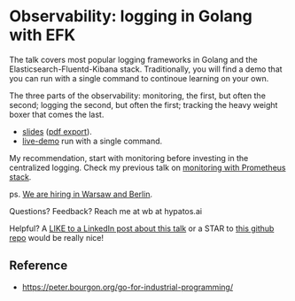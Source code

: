 # Observability: logging in Golang with EFK

The talk covers most popular logging frameworks in Golang and the Elasticsearch-Fluentd-Kibana stack. Traditionally, you will find a demo that you can run with a single command to continoue learning on your own.

The three parts of the observability: monitoring, the first, but often the second; logging the second, but often the first; tracking the heavy weight boxer that comes the last.

- [slides](slides_go/) ([pdf export](slides_go/index.pdf)).
- [live-demo](demo_go/) run with a single command.

My recommendation, start with monitoring before investing in the centralized logging. Check my previous talk on [monitoring with Prometheus stack](https://github.com/wojciech12/talk_monitoring_with_prometheus).

ps. [We are hiring in Warsaw and Berlin](https://github.com/hypatos/jobs).

Questions? Feedback? Reach me at wb at hypatos.ai

Helpful? A [LIKE to a LinkedIn post about this talk](https://www.linkedin.com/feed/update/urn:li:activity:6515660916732817408/) or a STAR to [this github repo](https://github.com/wojciech12/talk_observability_logging) would be really nice!



## Reference

- https://peter.bourgon.org/go-for-industrial-programming/
